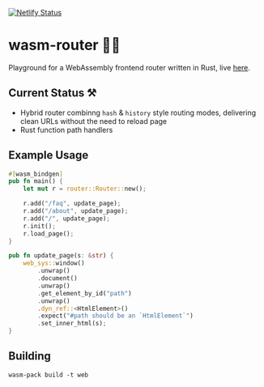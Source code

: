 [![Netlify Status](https://api.netlify.com/api/v1/badges/4b512164-5c8f-4739-8dc6-6a4e4deb0395/deploy-status)](https://app.netlify.com/sites/wasm-router-poc/deploys)
# wasm-router 🦀🚀

Playground for a WebAssembly frontend router written in Rust, live [here](https://wasm-router.netlify.app/).

## Current Status ⚒

- Hybrid router combinng `hash` & `history` style routing modes, delivering clean URLs without the need to reload page
- Rust function path handlers

## Example Usage
```rust
#[wasm_bindgen]
pub fn main() {
    let mut r = router::Router::new();

    r.add("/faq", update_page);
    r.add("/about", update_page);
    r.add("/", update_page);
    r.init();
    r.load_page();
}

pub fn update_page(s: &str) {
    web_sys::window()
        .unwrap()
        .document()
        .unwrap()
        .get_element_by_id("path")
        .unwrap()
        .dyn_ref::<HtmlElement>()
        .expect("#path should be an `HtmlElement`")
        .set_inner_html(s);
}

```

## Building
```
wasm-pack build -t web
```
